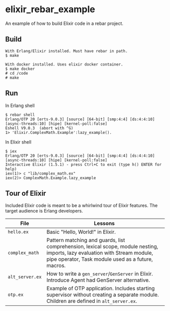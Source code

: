 # elixir_rebar_example

An example of how to build Elixir code in a rebar project.

## Build

```
With Erlang/Elixir installed. Must have rebar in path.
$ make

With docker installed. Uses elixir docker container.
$ make docker
# cd /code
# make
```

## Run

In Erlang shell
```
$ rebar shell
Erlang/OTP 20 [erts-9.0.3] [source] [64-bit] [smp:4:4] [ds:4:4:10] [async-threads:10] [hipe] [kernel-poll:false]
Eshell V9.0.3  (abort with ^G)
1> 'Elixir.ComplexMath.Example':lazy_example().
```

In Elixir shell
```
$ iex
Erlang/OTP 20 [erts-9.0.3] [source] [64-bit] [smp:4:4] [ds:4:4:10] [async-threads:10] [hipe] [kernel-poll:false]
Interactive Elixir (1.5.1) - press Ctrl+C to exit (type h() ENTER for help)
iex(1)> c "lib/complex_math.ex"
iex(2)> ComplexMath.Example.lazy_example
```

## Tour of Elixir

Included Elixir code is meant to be a whirlwind tour of Elixir features.
The target audience is Erlang developers.

File | Lessons
-----|-------------
`hello.ex` | Basic "Hello, World!" in Elixir.
`complex_math` | Pattern matching and guards, list comprehension, lexical scope, module nesting, imports, lazy evaluation with Stream module, pipe operator, Task module used as a future, macros.
`alt_server.ex` | How to write a `gen_server`/`GenServer` in Elixir. Introduce Agent had GenServer alternative.
`otp.ex` | Example of OTP application. Includes starting supervisor without creating a separate module. Children are defined in `alt_server.ex`.
